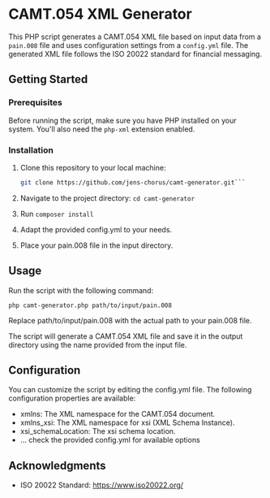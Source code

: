 # CAMT.054 XML Generator

This PHP script generates a CAMT.054 XML file based on input data from a `pain.008` file and uses configuration settings from a `config.yml` file. The generated XML file follows the ISO 20022 standard for financial messaging.

## Getting Started

### Prerequisites

Before running the script, make sure you have PHP installed on your system. You'll also need the `php-xml` extension enabled.

### Installation

1. Clone this repository to your local machine:

   ```bash
   git clone https://github.com/jens-chorus/camt-generator.git```
2. Navigate to the project directory: ```cd camt-generator```
3. Run ```composer install```
4. Adapt the provided config.yml to your needs. 
5. Place your pain.008 file in the input directory.

## Usage
Run the script with the following command:

```php camt-generator.php path/to/input/pain.008```

Replace path/to/input/pain.008 with the actual path to your pain.008 file.

The script will generate a CAMT.054 XML file and save it in the output directory using the name provided from the input file.


## Configuration

You can customize the script by editing the config.yml file. The following configuration properties are available:

- xmlns: The XML namespace for the CAMT.054 document.
- xmlns_xsi: The XML namespace for xsi (XML Schema Instance).
- xsi_schemaLocation: The xsi schema location.
- ... check the provided config.yml for available options


## Acknowledgments
- ISO 20022 Standard: https://www.iso20022.org/
